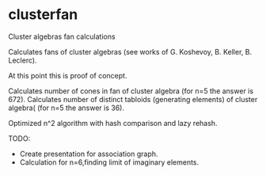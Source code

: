 clusterfan
==========

Cluster algebras fan calculations

Calculates fans of cluster algebras (see works of G. Koshevoy, B. Keller, B. Leclerc).

At this point this is proof of concept.

Calculates number of cones in fan of cluster algebra (for n=5 the answer is 672).
Calculates number of distinct tabloids (generating elements) of cluster algebra( (for n=5 the answer is 36).

Optimized n^2 algorithm with hash comparison and lazy rehash.

TODO:
- Create presentation for association graph.
- Calculation for n=6,finding limit of imaginary elements.
